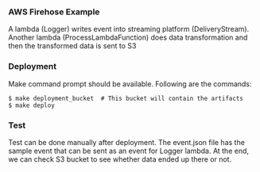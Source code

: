### AWS Firehose Example

A lambda (Logger) writes event into streaming platform (DeliveryStream). Another lambda (ProcessLambdaFunction) does
data transformation and then the transformed data is sent to S3 

### Deployment

Make command prompt should be available. Following are the commands:

    $ make deployment_bucket  # This bucket will contain the artifacts
    $ make deploy

### Test
Test can be done manually after deployment. The event.json file has the sample event that can be sent as an event for
Logger lambda. At the end, we can check S3 bucket to see whether data ended up there or not.
